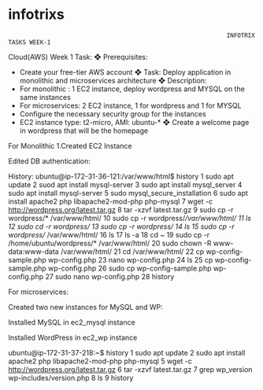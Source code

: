 # infotrixs

                                                                  INFOTRIX TASKS WEEK-1

Cloud(AWS) Week 1 Task:
❖ Prerequisites:
- Create your free-tier AWS account
❖ Task: Deploy application in monolithic and microservices architecture
❖ Description:
- For monolithic : 1 EC2 instance, deploy wordpress and MYSQL on the same instances
- For microservices: 2 EC2 instance, 1 for wordpress and 1 for MYSQL
- Configure the necessary security group for the instances
- EC2 instance type: t2-micro, AMI: ubuntu-*
❖ Create a welcome page in wordpress that will be the homepage


For Monolithic
1.Created EC2 Instance
 

 


Edited DB authentication:
 

History:
ubuntu@ip-172-31-36-121:/var/www/html$ history
    1  sudo apt update
    2  suod apt install mysql-server
    3  sudo apt install mysql_server
    4  sudo apt install mysql-server 
    5  sudo mysql_secure_installation
    6  sudo apt install apache2 php libapache2-mod-php php-mysql
    7  wget -c http://wordpress.org/latest.tar.gz
    8  tar -xzvf latest.tar.gz
    9  sudo cp -r wordpress/* /var/www/html/
   10  sudo cp -r wordpress/*/var/www/html/
   11  ls
   12  sudo cd -r wordpress/
   13  sudo cp -r wordpress/
   14  ls
   15  sudo cp -r wordpress/* /var/www/html/
   16  ls
   17  ls -a
   18  cd ~
   19  sudo cp -r /home/ubuntu/wordpress/* /var/www/html/
   20  sudo chown -R www-data:www-data /var/www/html/
   21  cd /var/www/html/
   22  cp wp-config-sample.php wp-config.php
   23  nano wp-config.php
   24  ls
   25  cp wp-config-sample.php wp-config.php
   26  sudo cp wp-config-sample.php wp-config.php
   27  sudo nano wp-config.php
   28  history

For microservices:

Created two new instances for MySQL and WP:
 
Installed MySQL in ec2_mysql instance
 

 


Installed WordPress in ec2_wp instance
 

ubuntu@ip-172-31-37-218:~$ history
    1  sudo apt update
    2  sudo apt install apache2 php libapache2-mod-php php-mysql
    5  wget -c http://wordpress.org/latest.tar.gz
    6  tar -xzvf latest.tar.gz
    7  grep wp_version wp-includes/version.php
    8  ls
    9  history

 

 




